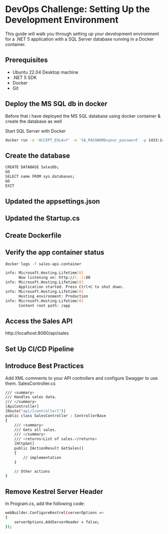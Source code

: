# DevOps Challenge: Setting Up the Development Environment

This guide will walk you through setting up your development environment for a .NET 5 application with a SQL Server database running in a Docker container.

## Prerequisites

- Ubuntu 22.04 Desktop machine
- .NET 5 SDK
- Docker
- Git

## Deploy the MS SQL db in docker

Before that i have deployed the MS SQL database using docker container & create the database as well

Start SQL Server with Docker

```bash
docker run -e 'ACCEPT_EULA=Y' -e 'SA_PASSWORD=your_password' -p 1433:1433 -d mcr.microsoft.com/mssql/server:2019-latest
```

## Create the database 

```bash
CREATE DATABASE SalesDb;
GO
SELECT name FROM sys.databases;
GO
EXIT
```

## Updated the appsettings.json

## Updated the Startup.cs

## Create Dockerfile

##  Verify the app container status

```bash
docker logs -f sales-api-container

info: Microsoft.Hosting.Lifetime[0]
      Now listening on: http://[::]:80
info: Microsoft.Hosting.Lifetime[0]
      Application started. Press Ctrl+C to shut down.
info: Microsoft.Hosting.Lifetime[0]
      Hosting environment: Production
info: Microsoft.Hosting.Lifetime[0]
      Content root path: /app
```
## Access the Sales API 
http://localhost:8080/api/sales


## Set Up CI/CD Pipeline





## Introduce Best Practices

Add XML comments to your API controllers and configure Swagger to use them.
SalesController.cs

```bash
/// <summary>
/// Handles sales data.
/// </summary>
[ApiController]
[Route("api/[controller]")]
public class SalesController : ControllerBase
{
    /// <summary>
    /// Gets all sales.
    /// </summary>
    /// <returns>List of sales.</returns>
    [HttpGet]
    public IActionResult GetSales()
    {
        // implementation
    }

    // Other actions
}
```

## Remove Kestrel Server Header

In Program.cs, add the following code:
```bash
webBuilder.ConfigureKestrel(serverOptions =>
{
    serverOptions.AddServerHeader = false;
});
```


